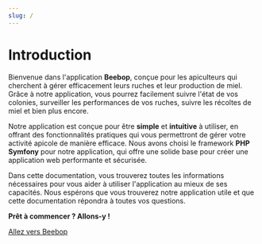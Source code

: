 ```yaml
---
slug: /
---
```


# Introduction

Bienvenue dans l'application **Beebop**, conçue pour les apiculteurs qui cherchent à gérer efficacement leurs ruches et leur production de miel. Grâce à notre application, vous pourrez facilement suivre l'état de vos colonies, surveiller les performances de vos ruches, suivre les récoltes de miel et bien plus encore.

Notre application est conçue pour être **simple** et **intuitive** à utiliser, en offrant des fonctionnalités pratiques qui vous permettront de gérer votre activité apicole de manière efficace. Nous avons choisi le framework **PHP Symfony** pour notre application, qui offre une solide base pour créer une application web performante et sécurisée.

Dans cette documentation, vous trouverez toutes les informations nécessaires pour vous aider à utiliser l'application au mieux de ses capacités. Nous espérons que vous trouverez notre application utile et que cette documentation répondra à toutes vos questions.

**Prêt à commencer ? Allons-y !**

[Allez vers Beebop](https://beebop.sophiegarreta.fr/)
